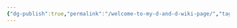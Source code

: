 ```yaml
---
{"dg-publish":true,"permalink":"/welcome-to-my-d-and-d-wiki-page/","tags":["home","homepage","gardenEntry"]}
---
```


